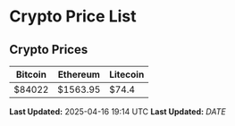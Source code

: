 # Crypto Price List

## Crypto Prices
| Bitcoin | Ethereum | Litecoin |
| ------- | -------- | -------- |
| $84022 | $1563.95 | $74.4 |
**Last Updated:** 2025-04-16 19:14 UTC
**Last Updated:** $DATE$
